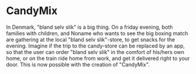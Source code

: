 # CandyMix

In Denmark, "bland selv slik" is a big thing. On a friday evening, both families with children, 
and Noname who wants to see the big boxing match are gathering at the local "bland selv slik"-store, to get snacks for the evening.
Imagine if the trip to the candy-store can be replaced by an app, so that the user can order "bland selv slik" in the comfort of his/hers own home, 
or on the train ride home from work, and get it delivered right to your door. This is now possible with the creation of "CandyMix".

